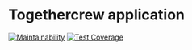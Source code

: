 # Togethercrew application

[![Maintainability](https://api.codeclimate.com/v1/badges/35792fb5b2e30c99022c/maintainability)](https://codeclimate.com/github/RnDAO/tc-uiComm/maintainability)
[![Test Coverage](https://api.codeclimate.com/v1/badges/35792fb5b2e30c99022c/test_coverage)](https://codeclimate.com/github/RnDAO/tc-uiComm/test_coverage)
